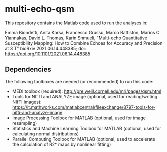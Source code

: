 # multi-echo-qsm
This repository contains the Matlab code used to run the analyses in:

Emma Biondetti, Anita Karsa, Francesco Grussu, Marco Battiston, Marios C. Yiannakas, David L. Thomas, Karin Shmueli, "Multi-echo Quantitative Susceptibility Mapping: How to Combine Echoes for Accuracy and Precision at 3 T"
bioRxiv 2021.06.14.448385; doi: https://doi.org/10.1101/2021.06.14.448385 

## Dependencies
The following toolboxes are needed (or recommended) to run this code:
* MEDI toolbox (required): http://pre.weill.cornell.edu/mri/pages/qsm.html
* Tools for NIfTI and ANALYZE image (optional, used for reading/writing NIfTI images): https://it.mathworks.com/matlabcentral/fileexchange/8797-tools-for-nifti-and-analyze-image
* Image Processing Toolbox for MATLAB (optional, used for image resampling)
* Statistics and Machine Learning Toolbox for MATLAB (optional, used for calculating normal distributions)
* Parallel Computing Toolbox for MATLAB (optional, used to accelerate the calculation of R2* maps by nonlinear fitting)
